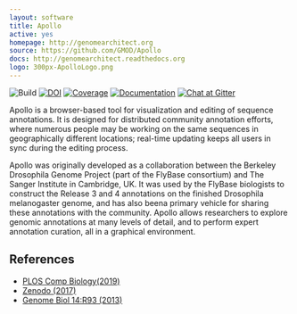 ```yaml
---
layout: software
title: Apollo
active: yes
homepage: http://genomearchitect.org
source: https://github.com/GMOD/Apollo
docs: http://genomearchitect.readthedocs.org
logo: 300px-ApolloLogo.png
---
```


![Build](https://travis-ci.org/GMOD/Apollo.svg?branch=master)
[![DOI](https://zenodo.org/badge/DOI/10.5281/zenodo.1063658.svg)](https://doi.org/10.5281/zenodo.1063658)
[![Coverage](https://coveralls.io/repos/github/GMOD/Apollo/badge.svg?branch=master)](https://coveralls.io/github/GMOD/Apollo?branch=master)
[![Documentation](https://readthedocs.org/projects/genomearchitect/badge/?version=latest)](https://genomearchitect.readthedocs.org/en/latest/)
[![Chat at Gitter](https://badges.gitter.im/GMOD/Apollo.svg)](https://gitter.im/GMOD/Apollo?utm_source=badge&utm_medium=badge&utm_campaign=pr-badge)

Apollo is a browser-based tool for visualization and editing of sequence annotations. It is designed for distributed community annotation efforts, where numerous people may be working on the same sequences in geographically different locations; real-time updating keeps all users in sync during the editing process.

Apollo was originally developed as a collaboration between the Berkeley Drosophila Genome Project (part of the FlyBase consortium) and The Sanger Institute in Cambridge, UK. It was used by the FlyBase biologists to construct the Release 3 and 4 annotations on the finished Drosophila melanogaster genome, and has also beena primary vehicle for sharing these annotations with the community.
Apollo allows researchers to explore genomic annotations at many levels of detail, and to perform expert annotation curation, all in a graphical environment.

## References

 * [PLOS Comp Biology(2019)](https://doi.org/10.1371/journal.pcbi.1006790)
 * [Zenodo (2017)](https://doi.org/10.5281/zenodo.1063658)
 * [Genome Biol 14:R93 (2013)](http://genomebiology.com/2013/14/8/R93/abstract)


